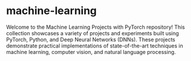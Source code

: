 # machine-learning
Welcome to the Machine Learning Projects with PyTorch repository! This collection showcases a variety of projects and experiments built using PyTorch, Python, and Deep Neural Networks (DNNs). These projects demonstrate practical implementations of state-of-the-art techniques in machine learning, computer vision, and natural language processing.
